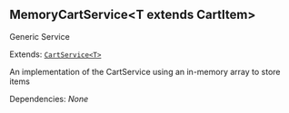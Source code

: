 ## MemoryCartService&lt;T extends CartItem&gt;

<span class="badge badge-primary">Generic</span>
<span class="badge badge-warning">Service</span>


Extends: <a href="api/classes/cart-service">`CartService<T>`</a>

An implementation of the CartService using an in-memory array to store items

Dependencies: 
*None*






































